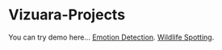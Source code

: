# Vizuara-Projects
You can try demo here...
[Emotion Detection](https://emotion-detection-beta.vercel.app/).
[Wildlife Spotting](http://nandeshboyz024.github.io/wildlife-spotting).